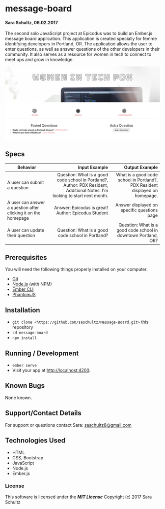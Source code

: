 # message-board

#### Sara Schultz, 06.02.2017

The second solo JavaScript project at Epicodus was to build an Ember.js message board application. This application is created specially for femme identifying developers in Portland, OR. The application allows the user to enter questions, as well as answer questions of the other developers in their community. It also serves as a resource for women in tech to connect to meet ups and grow in knowledge.

![screenshot](public/assets/images/screenshot.png)

## Specs

| Behavior                   | Input Example     | Output Example    |
| -------------------------- | -----------------:| -----------------:|
|A user can submit a question| Question: What is a good code school in Portland?, Author: PDX Resident, Additional Notes: I'm looking to start next month.| What is a good code school in Portland?, PDX Resident displayed on homepage.|
|A user can answer a question after clicking it on the homepage| Answer: Epicodus is great! Author: Epicodus Student| Answer displayed on specific questions page|
|A user can update their question|Question: What is a good code school in Portland?|Question: What is a good code school in downtown Portland, OR?|

## Prerequisites

You will need the following things properly installed on your computer.

 * [Git](https://git-scm.com/)
 * [Node.js](https://nodejs.org/) (with NPM)
 * [Ember CLI](https://ember-cli.com/)
 * [PhantomJS](http://phantomjs.org/)

## Installation

 * `git clone <https://github.com/saschultz/Message-Board.git>` this repository
 * `cd message-board`
 * `npm install`

## Running / Development

 * `ember serve`
 * Visit your app at [http://localhost:4200](http://localhost:4200).

## Known Bugs

None known.

## Support/Contact Details

For support or questions contact Sara: saschultz8@gmail.com

## Technologies Used
* HTML
* CSS, Bootstrap
* JavaScript
* Node.js
* Ember.js

### License

This software is licensed under the **_MIT License_** Copyright (c) 2017 Sara Schultz

